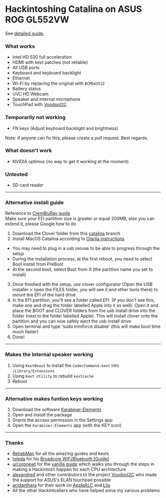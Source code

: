 # Hackintoshing Catalina on ASUS ROG GL552VW

See [detailed guide](https://github.com/fidele007/Asus-ROG-GL552VW-Hackintosh/wiki/Install-macOS-Moajve).

### What works

* Intel HD 530 full acceleration
* HDMI with kext patches (not reliable)
* All USB ports
* Keyboard and keyboard backlight
* Ethernet
* Wi-Fi by replacing the original with `BCM94352Z`
* Battery status
* UVC HD Webcam
* Speaker and Internal microphone
* TouchPad with [VoodooI2C](https://www.tonymacx86.com/threads/voodooi2c-help-and-support.243378/)

### Temporarily not working

* FN keys (Adjust keyboard backlight and brightness)

Note: if anyone can fix this, please create a pull request. Best regards.

### What doesn't work

* NVIDIA optimus (no way to get it working at the moment)

### Untested

* SD card reader

---

### Alternative install guide
Reference to [CremBluRay guide](https://www.tonymacx86.com/threads/guide-asus-rog-gl552vw-laptop-macos-mojave.280413/)<br/>
Make sure your EFI partition size is greater or equal 200MB, else you can extend it, please Google how to do
1. Download the Clover folder from this [catalina](https://github.com/baobaoit/Asus-ROG-GL552VW-Hackintosh/tree/catalina) branch
2. Install MacOS Catalina according to [Olarila instructions](https://olarila.com/forum/viewtopic.php?f=50&t=8685)
  - You may need to plug in a usb mouse to be able to progress through the setup
  - During the installation process, at the first reboot, you need to select Boot install from PreBoot
  - At the second boot, select Boot from X (the partition name you set to install)
3. Once finished with the setup, use clover configurator (Open the USB installer > open the FILES folder, you will see it and other tools there) to mount the EFI of the hard drive
4. In the EFI partition, you'll see a folder called EFI. (If you don't see this, make one and drag the folder labelled Apple into it as well). Open it and place the BOOT and CLOVER folders from the usb install drive into the folder (next to the folder labelled Apple). This will install clover onto the partition and you can now safely eject the usb install drive
5. Open terminal and type 'sudo trimforce disable' (this will make boot time much faster)
6. Done!

---

### Makes the Internal speaker working
1. Using `KextBeast` to install the `CodecCommand.kext` into `/Library/Extensions`
2. Using `Kext Utility` to rebuild `kextcache`
3. Reboot

---

### Alternative makes funtion keys working
1. Download the software [Karabiner-Elements](https://pqrs.org/osx/karabiner/)
2. Open and install the package
3. Grants the access permission in the Settings app
4. Open the `Karabiner-Elements` app (with the KEY icon)

---

### Thanks

* [RehabMan](https://www.tonymacx86.com/members/rehabman.429483/) for all the amazing guides and kexts
* [toleda](https://www.tonymacx86.com/members/toleda.2393/) for his [Broadcom WiFi/Bluetooth [Guide]](https://www.tonymacx86.com/threads/broadcom-wifi-bluetooth-guide.242423/)
* [u/corpnewt](https://www.reddit.com/user/corpnewt) for the [vanilla guide](https://hackintosh.gitbook.io/-r-hackintosh-vanilla-desktop-guide/) which walks you through the steps in making a Hackintosh happen for each CPU architecture
* [alexandred](https://github.com/alexandred) and other contributors to the project [VoodooI2C](https://github.com/alexandred/VoodooI2C) who made the support for ASUS's ELAN touchpad possible
* [acidanthera](https://github.com/acidanthera) for their work on [AppleALC](https://github.com/acidanthera/AppleALC) and [Lilu](https://github.com/acidanthera/Lilu)
* All the other Hackintoshers who have helped solve my various problems
